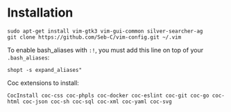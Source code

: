 Installation
============

```
sudo apt-get install vim-gtk3 vim-gui-common silver-searcher-ag
git clone https://github.com/Seb-C/vim-config.git ~/.vim
```

To enable bash_aliases with `:!`, you must add this line on top of your `.bash_aliases`: 

```
shopt -s expand_aliases"
```

Coc extensions to install:
```
CocInstall coc-css coc-phpls coc-docker coc-eslint coc-git coc-go coc-html coc-json coc-sh coc-sql coc-xml coc-yaml coc-svg
```
